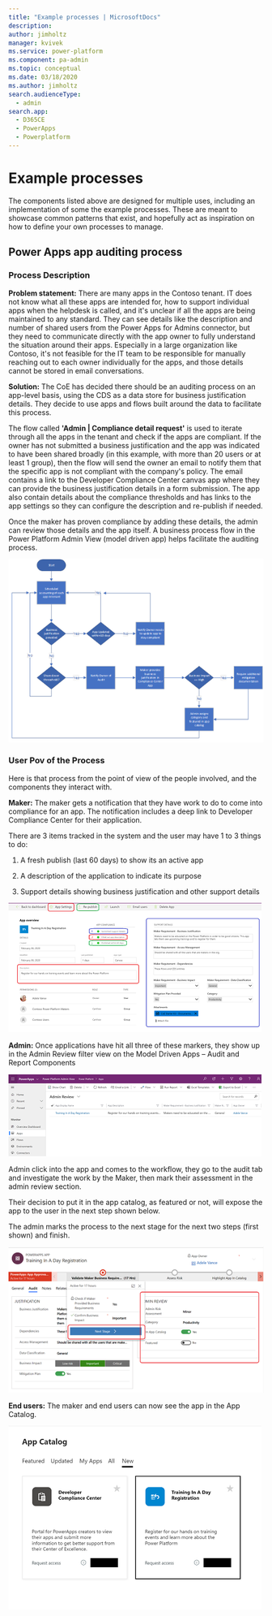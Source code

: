 ```yaml
---
title: "Example processes | MicrosoftDocs"
description: 
author: jimholtz
manager: kvivek
ms.service: power-platform
ms.component: pa-admin
ms.topic: conceptual
ms.date: 03/18/2020
ms.author: jimholtz
search.audienceType: 
  - admin
search.app: 
  - D365CE
  - PowerApps
  - Powerplatform
---
```

# Example processes

The components listed above are designed for multiple uses, including an implementation of some the example processes. These are meant to showcase common patterns that exist, and hopefully act as inspiration on how to define your own
processes to manage.

## Power Apps app auditing process

### Process Description

**Problem statement:** There are many apps in the Contoso tenant. IT does not know what all these apps are intended for, how to support individual apps when the helpdesk is called, and it's unclear if all the apps are being maintained to any standard. They can see details like the description and number of shared users from the Power Apps for Admins connector, but they need to communicate directly
with the app owner to fully understand the situation around their apps. Especially in a large organization like Contoso, it's not feasible for the IT team to be responsible for manually reaching out to each owner individually for the apps, and those details cannot be stored in email conversations.

**Solution:** The CoE has decided there should be an auditing process on an app-level basis, using the CDS as a data store for business justification details. They decide to use apps and flows built around the data to facilitate
this process.

The flow called **'Admin \| Compliance detail request'** is used to iterate through all the apps in the tenant and check if the apps are compliant. If the owner has not submitted a business justification and the app was indicated to have been shared broadly (in this example, with more than 20 users or at least 1 group), then the flow will send the owner an email to notify them that the
specific app is not compliant with the company's policy. The email contains a link to the Developer Compliance Center canvas app where they can provide the business justification details in a form submission. The app also contain details about the compliance thresholds and has links to the app settings so they can configure the description and re-publish if needed.

Once the maker has proven compliance by adding these details, the admin can review those details and the app itself. A business process flow in the Power Platform Admin View (model driven app) helps facilitate the auditing process.

![Sample Audit Process Flow](media/coeaudit1.png)

### User Pov of the Process

Here is that process from the point of view of the people involved, and the components they interact with.

**Maker:** The maker gets a notification that they have work to do to come into compliance for an app. The notification includes a deep link to Developer
Compliance Center for their application.

There are 3 items tracked in the system and the user may have 1 to 3 things to do:

1. A fresh publish (last 60 days) to show its an active app

1. A description of the application to indicate its purpose

1. Support details showing business justification and other support details

![User PoV of sample audit process](media/coeaudit2.png)

**Admin:** Once applications have hit all three of these markers, they show up in the Admin Review filter view on the Model Driven Apps – Audit and Report
Components

![Admin PoV of sample audit process](media/coeaudit3.png)

Admin click into the app and comes to the workflow, they go to the audit tab and investigate the work by the Maker, then mark their assessment in the admin review section.

Their decision to put it in the app catalog, as featured or not, will expose the app to the user in the next step shown below.

The admin marks the process to the next stage for the next two steps (first shown) and finish.

![Validate maker requirements](media/coegov7.png)

**End users:** The maker and end users can now see the app in the App Catalog.

![App catalog](media/coeaudit4.png)
